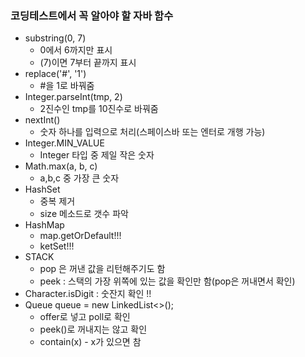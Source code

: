 ### 코딩테스트에서 꼭 알아야 할 자바 함수
* substring(0, 7)
  * 0에서 6까지만 표시
  * (7)이면 7부터 끝까지 표시
* replace('#', '1')
  * #을 1로 바꿔줌
* Integer.parseInt(tmp, 2) 
  * 2진수인 tmp를 10진수로 바꿔줌
* nextInt() 
  * 숫자 하나를 입력으로 처리(스페이스바 또는 엔터로 개행 가능)
* Integer.MIN_VALUE 
  * Integer 타입 중 제일 작은 숫자
* Math.max(a, b, c)
  * a,b,c 중 가장 큰 숫자
* HashSet 
  * 중복 제거
  * size 메소드로 갯수 파악
* HashMap
  * map.getOrDefault!!!
  * ketSet!!!
* STACK 
  * pop 은 꺼낸 값을 리턴해주기도 함
  * peek : 스택의 가장 위쪽에 있는 값을 확인만 함(pop은 꺼내면서 확인)
* Character.isDigit : 숫잔지 확인 !!
* Queue queue = new LinkedList<>();
  * offer로 넣고 poll로 확인
  * peek()로 꺼내지는 않고 확인
  * contain(x) - x가 있으면 참